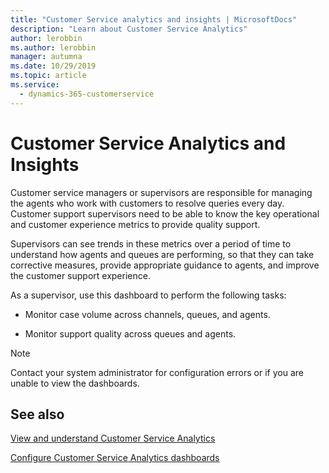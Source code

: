 ```yaml
---
title: "Customer Service analytics and insights | MicrosoftDocs"
description: "Learn about Customer Service Analytics"
author: lerobbin
ms.author: lerobbin
manager: autumna
ms.date: 10/29/2019
ms.topic: article
ms.service: 
  - dynamics-365-customerservice
---
```



# Customer Service Analytics and Insights

Customer service managers or supervisors are responsible for managing the agents who work with customers to resolve queries every day. Customer support supervisors need to be able to know the key operational and customer experience metrics to provide quality support. 

Supervisors can see trends in these metrics over a period of time to understand how agents and queues are performing, so that they can take corrective measures, provide appropriate guidance to agents, and improve the customer support experience.

As a supervisor, use this dashboard to perform the following tasks:  

- Monitor case volume across channels, queues, and agents. 

- Monitor support quality across queues and agents. 

> [!NOTE] 
> Contact your system administrator for configuration errors or if you are unable to view the dashboards.  

## See also

[View and understand Customer Service Analytics](customer-service-analytics.md)

[Configure Customer Service Analytics dashboards](configure-customer-service-analytics-dashboard.md)
